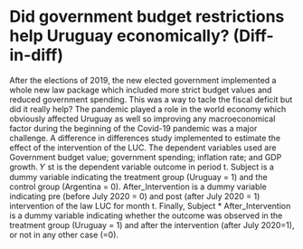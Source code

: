 # Did government budget restrictions help Uruguay economically? (Diff-in-diff)

After the elections of 2019, the new elected government implemented a whole new law package which included more strict budget values and reduced government spending. This was a way to tacle the fiscal deficit but did it really help? The pandemic played a role in the world economy which obviously affected Uruguay as well so improving any macroeconomical factor during the beginning of the Covid-19 pandemic was a major challenge. 
A difference in differences study implemented to estimate the effect of the intervention of the LUC.
The dependent variables used are Government budget value; government spending; inflation rate; and GDP growth.
𝑌 st is the dependent variable outcome in period t. Subject is a dummy variable indicating the treatment group (Uruguay = 1) and the control group (Argentina = 0). 
After_Intervention is a dummy variable indicating pre (before July 2020 = 0) and post (after July 2020 = 1) intervention of the law LUC for month t. 
Finally, Subject * After_Intervention is a dummy variable indicating whether the outcome was observed in the treatment group (Uruguay = 1) and after the intervention (after July 2020=1), or not in any other case (=0).
